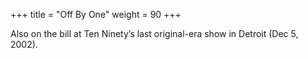 +++
title = "Off By One"
weight = 90
+++

Also on the bill at Ten Ninety’s last original-era show in Detroit (Dec 5, 2002).
